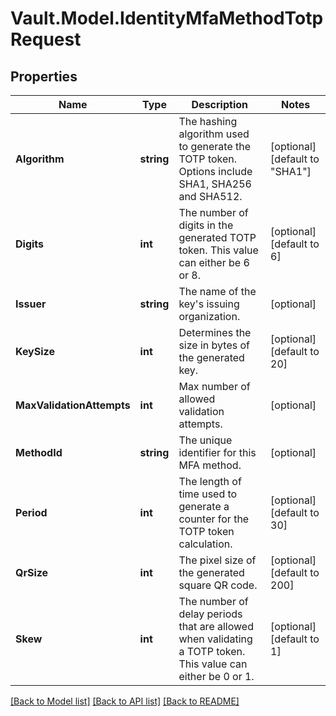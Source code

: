 # Vault.Model.IdentityMfaMethodTotpRequest

## Properties

Name | Type | Description | Notes
------------ | ------------- | ------------- | -------------
**Algorithm** | **string** | The hashing algorithm used to generate the TOTP token. Options include SHA1, SHA256 and SHA512. | [optional] [default to "SHA1"]
**Digits** | **int** | The number of digits in the generated TOTP token. This value can either be 6 or 8. | [optional] [default to 6]
**Issuer** | **string** | The name of the key&#39;s issuing organization. | [optional] 
**KeySize** | **int** | Determines the size in bytes of the generated key. | [optional] [default to 20]
**MaxValidationAttempts** | **int** | Max number of allowed validation attempts. | [optional] 
**MethodId** | **string** | The unique identifier for this MFA method. | [optional] 
**Period** | **int** | The length of time used to generate a counter for the TOTP token calculation. | [optional] [default to 30]
**QrSize** | **int** | The pixel size of the generated square QR code. | [optional] [default to 200]
**Skew** | **int** | The number of delay periods that are allowed when validating a TOTP token. This value can either be 0 or 1. | [optional] [default to 1]

[[Back to Model list]](../README.md#documentation-for-models) [[Back to API list]](../README.md#documentation-for-api-endpoints) [[Back to README]](../README.md)

